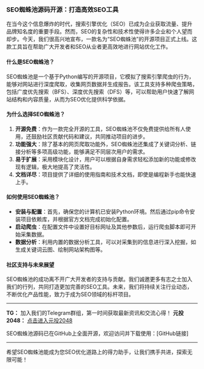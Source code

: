 ### SEO蜘蛛池源码开源：打造高效SEO工具

在当今这个信息爆炸的时代，搜索引擎优化（SEO）已成为企业获取流量、提升品牌知名度的重要手段。然而，SEO的复杂性和技术性使得许多企业和个人望而却步。今天，我们很高兴地宣布，一款名为“SEO蜘蛛池”的开源项目正式上线。这款工具旨在帮助广大开发者和SEO从业者更高效地进行网站优化工作。

#### 什么是SEO蜘蛛池？

SEO蜘蛛池是一个基于Python编写的开源项目，它模拟了搜索引擎爬虫的行为，能够对网站进行深度爬取，收集网页数据并生成报告。该工具支持多种爬虫策略，包括广度优先搜索（BFS）、深度优先搜索（DFS）等，可以帮助用户快速了解网站结构和内容质量，从而为SEO优化提供科学依据。

#### 为什么选择SEO蜘蛛池？

1. **开源免费**：作为一款完全开源的工具，SEO蜘蛛池不仅免费提供给所有人使用，还鼓励社区贡献代码和建议，共同推动项目的进步。
2. **功能强大**：除了基本的网页爬取功能外，SEO蜘蛛池还集成了关键词分析、链接分析等多项高级功能，能够满足不同层次用户的需求。
3. **易于扩展**：采用模块化设计，用户可以根据自身需求轻松添加新的功能或修改现有逻辑，极大地提高了灵活性。
4. **文档详尽**：项目提供了详细的使用指南和技术文档，即使是编程新手也能快速上手。

#### 如何使用SEO蜘蛛池？

- **安装与配置**：首先，确保您的计算机已安装Python环境。然后通过pip命令安装项目依赖库，并根据官方文档完成初始化配置。
- **启动爬虫**：在配置文件中设置好目标网址及其他参数后，运行爬虫脚本即可开始采集数据。
- **数据分析**：利用内置的数据分析工具，可以对采集到的信息进行深入挖掘，如生成关键词云图、绘制网站架构图等。

#### 社区支持与未来展望

SEO蜘蛛池的成功离不开广大开发者的支持与贡献。我们诚邀更多有志之士加入我们的行列，共同打造更加完善的SEO工具。未来，我们将持续关注行业动态，不断优化产品性能，致力于成为SEO领域的标杆项目。

---

**TG：** 加入我们的Telegram群组，第一时间获取最新资讯和交流心得！
**元投2048：** [点击进入元投2048](https://github.com/user-attachments/assets/42a5a4a5-fea9-4a1d-8aa0-73e57e430cca)

SEO蜘蛛池源码已在GitHub上全面开源，欢迎访问并下载使用：[GitHub链接]

---

希望SEO蜘蛛池能成为您SEO优化道路上的得力助手，让我们携手共进，探索无限可能！